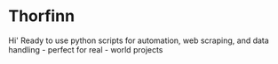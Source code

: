 # Thorfinn
Hi' Ready to use python scripts for automation, web scraping, and data handling - perfect for real - world projects 
